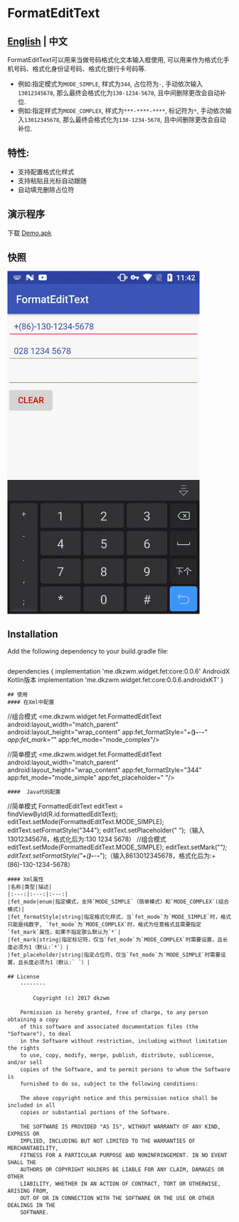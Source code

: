 # FormatEditText
## [English](https://github.com/dkzwm/FormatEditText/blob/master/README_EN.md) | 中文

FormatEditText可以用来当做号码格式化文本输入框使用, 可以用来作为格式化手机号码、格式化身份证号码、格式化银行卡号码等.    

- 例如:指定模式为`MODE_SIMPLE`, 样式为`344`, 占位符为`-`, 手动依次输入`13012345678`, 那么最终会格式化为`130-1234-5678`, 且中间删除更改会自动补位.
- 例如:指定样式为`MODE_COMPLEX`, 样式为`***-****-****`, 标记符为`*`, 手动依次输入`13012345678`, 那么最终会格式化为`130-1234-5678`, 且中间删除更改会自动补位.
## 特性:
 - 支持配置格式化样式
 - 支持粘贴且光标自动跟随
 - 自动填充删除占位符

## 演示程序
下载 [Demo.apk](https://raw.githubusercontent.com/dkzwm/FormatEditText/master/demo/demo.apk)    
## 快照
<img src='snapshot.gif'></img>
## Installation
Add the following dependency to your build.gradle file:
```
```
dependencies {
    implementation 'me.dkzwm.widget.fet:core:0.0.6'
    AndroidX Kotlin版本
    implementation 'me.dkzwm.widget.fet:core:0.0.6.androidxKT'
}
```
## 使用
#### 在Xml中配置
```
//组合模式
<me.dkzwm.widget.fet.FormattedEditText
    android:layout_width="match_parent"
    android:layout_height="wrap_content"
    app:fet_formatStyle="+(**)-***-****-****"
    app:fet_mark="*"
    app:fet_mode="mode_complex"/>

//简单模式
<me.dkzwm.widget.fet.FormattedEditText
    android:layout_width="match_parent"
    android:layout_height="wrap_content"
    app:fet_formatStyle="344"
    app:fet_mode="mode_simple"
    app:fet_placeholder=" "/>
```
####  Java代码配置
```
//简单模式
FormattedEditText editText = findViewById(R.id.formattedEditText);
editText.setMode(FormattedEditText.MODE_SIMPLE);
editText.setFormatStyle("344");
editText.setPlaceholder(" ");（输入13012345678，格式化后为:130 1234 5678）
//组合模式
editText.setMode(FormattedEditText.MODE_SIMPLE);
editText.setMark("*");
editText.setFormatStyle("+(**)-***-****-****");（输入8613012345678，格式化后为:+(86)-130-1234-5678）
```
#### Xml属性 
|名称|类型|描述|
|:---:|:---:|:---:|
|fet_mode|enum|指定模式，支持`MODE_SIMPLE`（简单模式）和`MODE_COMPLEX`(组合模式)|
|fet_formatStyle|string|指定格式化样式，当`fet_mode`为`MODE_SIMPLE`时，格式只能是纯数字, `fet_mode`为`MODE_COMPLEX`时，格式为任意格式且需要指定`fet_mark`属性，如果不指定那么默认为`*`|
|fet_mark|string|指定标记符，仅当`fet_mode`为`MODE_COMPLEX`时需要设置，且长度必须为1（默认:`*`）|
|fet_placeholder|string|指定占位符，仅当`fet_mode`为`MODE_SIMPLE`时需要设置，且长度必须为1（默认:` `）|

## License
	--------

    	Copyright (c) 2017 dkzwm

	Permission is hereby granted, free of charge, to any person obtaining a copy
	of this software and associated documentation files (the "Software"), to deal
	in the Software without restriction, including without limitation the rights
	to use, copy, modify, merge, publish, distribute, sublicense, and/or sell
	copies of the Software, and to permit persons to whom the Software is
	furnished to do so, subject to the following conditions:

	The above copyright notice and this permission notice shall be included in all
	copies or substantial portions of the Software.

	THE SOFTWARE IS PROVIDED "AS IS", WITHOUT WARRANTY OF ANY KIND, EXPRESS OR
	IMPLIED, INCLUDING BUT NOT LIMITED TO THE WARRANTIES OF MERCHANTABILITY,
	FITNESS FOR A PARTICULAR PURPOSE AND NONINFRINGEMENT. IN NO EVENT SHALL THE
	AUTHORS OR COPYRIGHT HOLDERS BE LIABLE FOR ANY CLAIM, DAMAGES OR OTHER
	LIABILITY, WHETHER IN AN ACTION OF CONTRACT, TORT OR OTHERWISE, ARISING FROM,
	OUT OF OR IN CONNECTION WITH THE SOFTWARE OR THE USE OR OTHER DEALINGS IN THE
	SOFTWARE.
